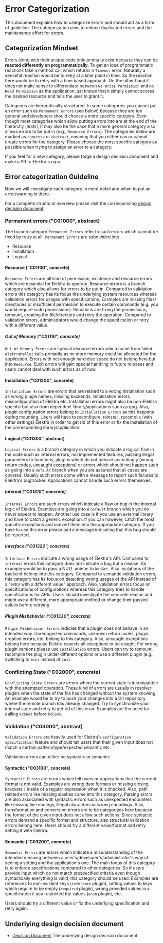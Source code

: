 # Error Categorization

This document explains how to categorize errors and should act as a form of
guideline. The categorization aims to reduce duplicated errors and the
maintenance effort for errors.

## Categorization Mindset

Errors along with their unique code only primarily exist because they can be
**reacted differently on programmatically**. To get an idea of programmatic
reactions take a method call which returns a `Timeout` error. Naturally a
senseful reaction would be to retry at a later point in time. So the reaction
here would be to retry with a time based approach. On the other hand it does not
make sense to differentiate between `No Write Permission` and `No Read Permission`
as the application just knows that it simply cannot access the desired resource
and tells the user to grant it.

Categories are hierarchically structured. In some categories you cannot put an
error such as `Permanent errors` (see below) because they are too general and
developers should choose a more specific category. Even though most categories
which allow putting errors into are at the end of the hierarchy (leafs), it
may also be the case that a more general category also allows errors to be put in
(e.g., `Resource Errors`). The categories below are marked as `concrete` or `abstract`,
meaning that you either can or cannot create errors for the category. Please
choose the most specific category as possible when trying to assign an error to a category.

If you feel for a new category, please forge a design decision document and make
a PR to Elektra's repo.

## Error categorization Guideline

Now we will investigate each category in more detail and when to put an
error/warning in there.

For a complete structural overview please visit the corresponding [design decision document](../decisions/5_implemented/error_codes.md)

### Permanent errors ("C01000", abstract)

The branch category `Permanent Errors` refer to such errors which cannot be
fixed by retry at all. `Permanent Errors` are subdivided into

- Resource
- Installation
- Logical

#### Resource ("C01100", concrete)

`Resource Errors` are all kind of permission, existence and resource errors
which are essential for Elektra to operate. Resource errors is a branch category
which also allows for errors to be put in. Compared to validation errors this
category has its focus the underlying system resources whereas validation errors
for usages with specifications. Examples are missing files/ directories or
insufficient permission to execute certain commands (e.g. you would require sudo
permissions). Reactions are fixing the permissions, remount, creating the
file/directory and retry the operation. Compared to validation errors,
administrators would change the specification or retry with a different value.

##### Out of Memory ("C01110", concrete)

`Out of Memory Errors` are special resource errors which come from failed
`elektraMalloc` calls primarily as no more memory could be allocated for the
application. Errors with not enough hard disc space do not belong here but into
`Resource`. Such errors will gain special handling in future releases and users
cannot deal with such errors as of now.

#### Installation ("C01200", concrete)

`Installation Errors` are errors that are related to a wrong installation such
as wrong plugin names, missing backends, initialization errors, misconfiguration
of Elektra etc. Installation errors might also be non-Elektra specific but also
from dependent library/applications such as gpg. Also, plugin configuration
errors belong to `Installation Errors` as this happens during mounting. Users
will have to reconfigure, reinstall, recompile (with other settings) Elektra in
order to get rid of this error or fix the installation of the corresponding
library/application.

#### Logical ("C01300", abstract)

`Logical Errors` is a branch category in which you indicate a logical flaw in
the code such as internal errors, not implemented features, passing illegal
parameters to functions, plugins which do not behave accordingly (wrong return
codes, uncaught exceptions) or errors which should not happen such as going into
a `default` branch when you are assured that all cases are covered. Usually such
errors come with a message to report such failures to Elektra's bugtracker.
Applications cannot handle such errors themselves.

##### Internal ("C01310", concrete)

`Internal Errors` are such errors which indicate a flaw or bug in the internal
logic of Elektra. Examples are going into a `default` branch which you do never
expect to happen. Another use case is if you use an external library and have to
catch a generic exception. If you can however, catch the most specific
exceptions and convert them into the appropriate category. If you have to use
this error please add a message indicating that this bug should be reported.

##### Interface ("C01320", concrete)

`Interface Errors` indicate a wrong usage of Elektra's API. Compared to
`internal` errors this category does not indicate a bug but a misuse. An example
would be to pass a NULL pointer to `kdbGet`. Also, violations of the backend
belong into this category. Compared to semantic validation errors, this category
has its focus on detecting wrong usages of the API instead of a "retry with a
different value" approach. Also, validation errors focus on specifications of
configurations whereas this category tries to handle specifications for APIs.
Users should investigate the concrete reason and might use a different, more
appropriate method or change their passed values before retrying.

##### Plugin Misbehavior ("C01330", concrete)

`Plugin Misbehavior Errors` indicate that a plugin does not behave in an
intended way. Unrecognized commands, unknown return codes, plugin creation
errors, etc. belong to this category. Also, uncaught exceptions belong here
because Elektra expects all exceptions to be caught. For wrong plugin versions
please use `Installation` errors. Users can try to remount, recompile the plugin
under different options or use a different plugin (e.g., switching to `mini`
instead of `ini`).

### Conflicting State ("C02000", concrete)

`Conflicting State Errors` are errors where the current state is incompatible
with the attempted operation. These kind of errors are usually in resolver
plugins when the state of the file has changed without the system knowing. An
example would be to try to push your changes into a Git repository where the
remote branch has already changed. Try to synchronize your internal state and
retry to get rid of this error. Examples are the need for calling `kdbGet`
before `kdbSet`.

### Validation ("C03000", abstract)

`Validation Errors` are heavily used for Elektra's `configuration specification`
feature and should tell users that their given input does not match a certain
pattern/type/expected semantic etc.

Validation errors can either be syntactic or semantic.

#### Syntactic ("C03100", concrete)

`Syntactic Errors` are errors which tell users or applications that the current
format is not valid. Examples are wrong date formats or missing closing brackets
`]` inside of a regular expression when it is checked. Also, path related errors
like missing slashes come into this category. Parsing errors are also associated
with syntactic errors such as unexpected encounters like missing line endings,
illegal characters or wrong encodings. Also, transformation and conversion errors
are to be categorizes here because the format of the given input does not allow
such actions. Since syntactic errors demand a specific format and structure,
also structural validation errors belong here. Users should try a different
value/format and retry setting it with Elektra.

#### Semantic ("C03200", concrete)

`Semantic Errors` are errors which indicate a misunderstanding of the intended
meaning between a user's/developer's/administrator's way of seeing a setting and
the application's one. The main focus of this category is to enforce
specifications compared to other categories. So if users provide input which do
not match prespecified criteria even though syntactically everything is valid,
this category should be used. Examples are references to non-existent keys
(`reference` plugin), setting values to keys which require to be empty
(`required` plugin), wrong provided values in a specification if you restricted
the values (`enum` plugin), etc.

Users should try a different value or fix the underlying specification and retry
again.

## Underlying design decision document

- [Decision Document](../decisions/5_implemented/error_codes.md) The underlying design
  decision document.
